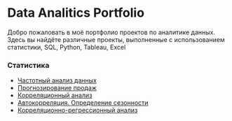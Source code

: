 # Data Analitics Portfolio

Добро пожаловать в моё портфолио проектов по аналитике данных.
Здесь вы найдёте различные проекты, выполненные с использованием статистики, SQL,  Python, Tableau, Excel

### Статистика
- [Частотный анализ данных](./Statistic/Task_1/summary.md)
- [Прогнозирование продаж](./Statistic/Task_2/summary.md)
- [Корреляционный анализ](./Statistic/Task_3/summary.md)
- [Автокорреляция. Определение сезонности](./Statistic/Task_4/summary.md)
- [Корреляционно-регрессионный анализ](./Statistic/Task_5/summary.md)
  
